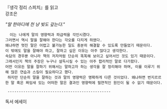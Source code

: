 『생각 정리 스피치』를 읽고  
 강조은    
   
*"말 한마디에 천 냥 빚도 갚는다."*  

      이는 나에게 말의 영향력과 파급력을 각인시켰다. 
    그러면서 역시 말을 잘해야 한다는 각오를 다지게 하였다. 
    왜냐하면 멋진 말은 어렵고 불가능한 일도 충분히 해결할 수 있도록 만들었기 때문이다. 
    이 밖에도 말을 잘해야 하고, 잘하고 싶은 이유는 아주 많다고 생각한다. 
    속담의 경우뿐 아니라 책의 저자처럼 단순히 똑똑해 보이고 싶어서인 것도 있기 때문이다. 
    그래서인지 책의 주장은 누구나 설득시킬 수 있는 아주 합리적인 말로 다가왔다. 
    어떤 이유든 말을 잘하기 위해서는 말하고자 하는 생각을 잘 정리해야 하며, 이를 이루기 위해 많은 연습과 스킬이 필요하다고 했다.              
     하지만 단순히 말을 잘하는 것과 말의 영향력은 명확하게 다른 것이었다. 왜냐하면 번지르르한 말 혹은 짜임새 있는 어떠한 말은 결과인 영향력에 필연적인 원인이 될 수 없기 때문이다.   
     
     ----------------------------------------------   
     
  독서 에세이
